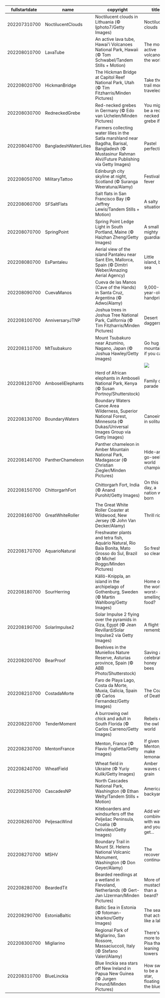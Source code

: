 |fullstartdate|name|copyright|title|image|
|--|--|--|--|--|
202207310700|NoctilucentClouds|Noctilucent clouds in Lithuania (© ljphoto7/Getty Images)|Noctilucent clouds|![](/en-US/2022/08/202207310700NoctilucentClouds.jpg)|
202208010700|LavaTube|An active lava tube, Hawai'i Volcanoes National Park, Hawaii (© Tom Schwabel/Tandem Stills + Motion)|The most active volcano in the world|![](/en-US/2022/08/202208010700LavaTube.jpg)|
202208020700|HickmanBridge|The Hickman Bridge at Capitol Reef National Park, Utah (© Tim Fitzharris/Minden Pictures)|Take the trail more traveled by|![](/en-US/2022/08/202208020700HickmanBridge.jpg)|
202208030700|RedneckedGrebe|Red-necked grebes in Germany (© Edo van Uchelen/Minden Pictures)|You might be a red-necked grebe if…|![](/en-US/2022/08/202208030700RedneckedGrebe.jpg)|
202208040700|BangladeshWaterLilies|Farmers collecting water lilies in the Satla marshland near Bagdha, Barisal, Bangladesh (© Mustasinur Rahman Alvi/Future Publishing via Getty Images)|Pastel perfection|![](/en-US/2022/08/202208040700BangladeshWaterLilies.jpg)|
202208050700|MilitaryTattoo|Edinburgh city skyline at night, Scotland (© Suranga Weeratuna/Alamy)|Festival fever|![](/en-US/2022/08/202208050700MilitaryTattoo.jpg)|
202208060700|SFSaltFlats|Salt flats in San Francisco Bay (© Jeffrey Lewis/Tandem Stills + Motion)|A salty situation|![](/en-US/2022/08/202208060700SFSaltFlats.jpg)|
202208070700|SpringPoint|Spring Point Ledge Light in South Portland, Maine (© Haizhan Zheng/Getty Images)|A small but mighty guardian|![](/en-US/2022/08/202208070700SpringPoint.jpg)|
202208080700|EsPantaleu|Aerial view of the island Pantaleu near Sant Elm, Mallorca, Spain (© Dimitri Weber/Amazing Aerial Agency)|Little island, big sea|![](/en-US/2022/08/202208080700EsPantaleu.jpg)|
202208090700|CuevaManos|Cueva de las Manos (Cave of the Hands) in Santa Cruz, Argentina (© Adwo/Alamy)|9,000-year-old handprints|![](/en-US/2022/08/202208090700CuevaManos.jpg)|
202208100700|AnniversaryJTNP|Joshua trees in Joshua Tree National Park, California (© Tim Fitzharris/Minden Pictures)|Desert daggers?|![](/en-US/2022/08/202208100700AnniversaryJTNP.jpg)|
202208110700|MtTsubakuro|Mount Tsubakuro near Azumino, Nagano, Japan (© Joshua Hawley/Getty Images)|Go hug a mountain, if you can|![](/en-US/2022/08/202208110700MtTsubakuro.jpg)|
||||![](/en-US/2022/08/.jpg)|
202208120700|AmboseliElephants|Herd of African elephants in Amboseli National Park, Kenya (© Susan Portnoy/Shutterstock)|Family on parade|![](/en-US/2022/08/202208120700AmboseliElephants.jpg)|
202208130700|BoundaryWaters|Boundary Waters Canoe Area Wilderness, Superior National Forest, Minnesota (© Dukas/Universal Images Group via Getty Images)|Canoeing in solitude|![](/en-US/2022/08/202208130700BoundaryWaters.jpg)|
202208140700|PantherChameleon|Panther chameleon in Amber Mountain National Park, Madagascar (© Christian Ziegler/Minden Pictures)|Hide-and-go-seek world champion|![](/en-US/2022/08/202208140700PantherChameleon.jpg)|
202208150700|ChittorgarhFort|Chittorgarh Fort, India (© Anand Purohit/Getty Images)|On this day, a nation was born|![](/en-US/2022/08/202208150700ChittorgarhFort.jpg)|
202208160700|GreatWhiteRoller|The Great White Roller Coaster at Wildwood, New Jersey (© John Van Decker/Alamy)|Thrill ride|![](/en-US/2022/08/202208160700GreatWhiteRoller.jpg)|
202208170700|AquarioNatural|Freshwater plants and tetra fish, Aquário Natural, Rio Baía Bonita, Mato Grosso do Sul, Brazil (© Michel Roggo/Minden Pictures)|So fresh, so clean|![](/en-US/2022/08/202208170700AquarioNatural.jpg)|
202208180700|SourHerring|Källö-Knippla, an island in the archipelago of Gothenburg, Sweden (© Martin Wahlborg/Getty Images)|Home of the world's worst-smelling food?|![](/en-US/2022/08/202208180700SourHerring.jpg)|
202208190700|SolarImpulse2|Solar Impulse 2 flying over the pyramids in Giza, Egypt (© Jean Revillard/Solar Impulse2 via Getty Images)|A flight to remember|![](/en-US/2022/08/202208190700SolarImpulse2.jpg)|
202208200700|BearProof|Beehives in the Muniellos Nature Reserve, Asturias province, Spain (© ABB Photo/Shutterstock)|Saving and celebrating honey bees|![](/en-US/2022/08/202208200700BearProof.jpg)|
202208210700|CostadaMorte|Faro de Playa Lago, Costa da Morte, Muxia, Galicia, Spain (© Carlos Fernandez/Getty Images)|The Coast of Death|![](/en-US/2022/08/202208210700CostadaMorte.jpg)|
202208220700|TenderMoment|A burrowing owl chick and adult in South Florida (© Carlos Carreno/Getty Images)|Rebels of the owl world|![](/en-US/2022/08/202208220700TenderMoment.jpg)|
202208230700|MentonFrance|Menton, France (© Flavio Foglietta/Getty Images)|If given Menton, make lemonade|![](/en-US/2022/08/202208230700MentonFrance.jpg)|
202208240700|WheatField|Wheat field in Ukraine (© Yuriy Kulik/Getty Images)|Amber waves of grain|![](/en-US/2022/08/202208240700WheatField.jpg)|
202208250700|CascadesNP|North Cascades National Park, Washington (© Ethan Welty/Tandem Stills + Motion)|America's backyard|![](/en-US/2022/08/202208250700CascadesNP.jpg)|
202208260700|PeljesacWind|Kiteboarders and windsurfers off the Pelješac Peninsula, Croatia (© helivideo/Getty Images)|Add wind, combine with water, and you'll get...|![](/en-US/2022/08/202208260700PeljesacWind.jpg)|
202208270700|MSHV|Boundary Trail in Mount St. Helens National Volcanic Monument, Washington (© Don Geyer/Alamy)|The recovery continues|![](/en-US/2022/08/202208270700MSHV.jpg)|
202208280700|BeardedTit|Bearded reedlings at a wetland in Flevoland, Netherlands (© Gert-Jan IJzerman/Minden Pictures)|More of a mustache than a beard?|![](/en-US/2022/08/202208280700BeardedTit.jpg)|
202208290700|EstoniaBaltic|Baltic Sea in Estonia (© fotoman-kharkov/Getty Images)|The sea that acts like a lake|![](/en-US/2022/08/202208290700EstoniaBaltic.jpg)|
202208300700|Migliarino|Regional Park of Migliarino, San Rossore, Massaciuccoli, Italy (© Stefano Valeri/Alamy)|There's more to Pisa than leaning towers|![](/en-US/2022/08/202208300700Migliarino.jpg)|
202208310700|BlueLinckia|Blue linckia sea stars off New Ireland in Papua New Guinea (© Jurgen Freund/Minden Pictures)|How sweet to be a star, floating in the blue|![](/en-US/2022/08/202208310700BlueLinckia.jpg)|
